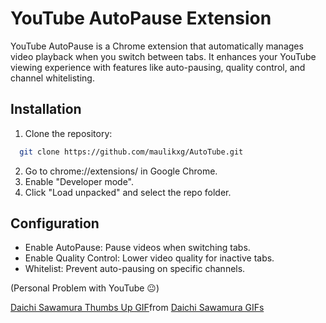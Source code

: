 
# YouTube AutoPause Extension

YouTube AutoPause is a Chrome extension that automatically manages video playback when you switch between tabs. It enhances your YouTube viewing experience with features like auto-pausing, quality control, and channel whitelisting.




## Installation

1. Clone the repository:

```bash
  git clone https://github.com/maulikxg/AutoTube.git
```

2. Go to chrome://extensions/ in Google Chrome.
3. Enable "Developer mode".
4. Click "Load unpacked" and select the repo folder.
## Configuration

- Enable AutoPause: Pause videos when switching tabs.
- Enable Quality Control: Lower video quality for inactive tabs.
- Whitelist: Prevent auto-pausing on specific channels.

(Personal Problem with YouTube 😐)

<div class="tenor-gif-embed" data-postid="8479583" data-share-method="host" data-aspect-ratio="1.77515" data-width="100%"><a href="https://tenor.com/view/daichi-sawamura-thumbs-up-haikyuu-okay-anime-gif-8479583">Daichi Sawamura Thumbs Up GIF</a>from <a href="https://tenor.com/search/daichi+sawamura-gifs">Daichi Sawamura GIFs</a></div> <script type="text/javascript" async src="https://tenor.com/embed.js"></script>
